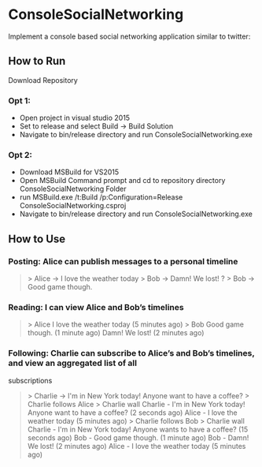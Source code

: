 # ConsoleSocialNetworking
Implement a console based social networking application similar to twitter:
## How to Run 
Download Repository
### Opt 1: 
- Open project in visual studio 2015 
- Set to release and select Build -> Build Solution
- Navigate to bin/release directory and run ConsoleSocialNetworking.exe
### Opt 2:
- Download MSBuild for VS2015 
- Open MSBuild Command prompt and cd to repository directory ConsoleSocialNetworking Folder
- run MSBuild.exe /t:Build /p:Configuration=Release ConsoleSocialNetworking.csproj
- Navigate to bin/release directory and run ConsoleSocialNetworking.exe
## How to Use
### Posting: Alice can publish messages to a personal timeline
> \> Alice -> I love the weather today
> \> Bob -> Damn! We lost!
? \> Bob -> Good game though.
### Reading: I can view Alice and Bob’s timelines
> \> Alice
> I love the weather today (5 minutes ago)
> \> Bob
Good game though. (1 minute ago)
Damn! We lost! (2 minutes ago)
### Following: Charlie can subscribe to A​lice’s and B​ob’s timelines, and view an aggregated list of all
subscriptions
> \> Charlie -> I'm in New York today! Anyone want to have a coffee?
> \> Charlie follows Alice
> \> Charlie wall
> Charlie - I'm in New York today! Anyone want to have a coffee? (2 seconds ago)
> Alice - I love the weather today (5 minutes ago)
> \> Charlie follows Bob
> \> Charlie wall
> Charlie - I'm in New York today! Anyone wants to have a coffee? (15 seconds ago)
> Bob - Good game though. (1 minute ago)
> Bob - Damn! We lost! (2 minutes ago)
> Alice - I love the weather today (5 minutes ago)
